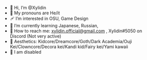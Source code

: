 - 🧷 Hi, I’m @Xylidin
- 🍓 My pronouns are He/it
- 🩹 I’m interested in OSU, Game Design
- 🌈 I’m currently learning Japanese, Russian, 
- 🧃 How to reach me: xylidin.official@gmail.com , Xylidin#5050 on Discord (Not very active)
- 🍭 Aesthetics: Kidcore/Dreamcore/Goth/Dark Academia/Ouji Kei/Clowncore/Decora kei/Kandi kid/Fairy kei/Yami kawaii
- 🧸 I am disabled

<!---
Xylidin/Xylidin is a ✨ special ✨ repository because its `README.md` (this file) appears on your GitHub profile.
You can click the Preview link to take a look at your changes.
--->
